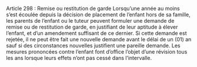 Article 298 : Remise ou restitution de garde
Lorsqu’une année au moins s’est écoulée depuis la décision de placement de l’enfant hors de sa famille, les parents de l’enfant ou le tuteur peuvent formuler une demande de remise ou de restitution de garde, en justifiant de leur aptitude à élever l’enfant, et d’un amendement suffisant de ce dernier.
Si cette demande est rejetée, il ne peut être fait une nouvelle demande avant le délai de un (01) an sauf si des circonstances nouvelles justifient une pareille demande.
Les mesures prononcées contre l’enfant font d’office l’objet d’une révision tous les ans lorsque leurs effets n’ont pas cessé dans l’intervalle.